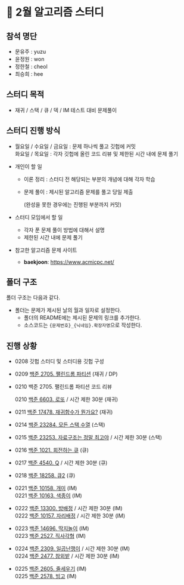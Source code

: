 # :blue_book: 2월 알고리즘 스터디

## 참석 명단

* 문유주 : yuzu
* 윤정원 : won
* 정한철 : cheol
* 최승희 : hee

## 스터디 목적 

* 재귀 / 스택 / 큐 / 덱 / IM 테스트 대비 문제풀이

## 스터디 진행 방식

* 월요일 / 수요일 / 금요일 : 문제 하나씩 풀고 깃헙에 커밋  
  화요일 / 목요일 : 각자 깃헙에 올린 코드 리뷰 및 제한된 시간 내에 문제 풀기

* 개인이 할 일

  * 이론 정리 : 스터디 전 해당되는 부분의 개념에 대해 각자 학습

  * 문제 풀이 : 제시된 알고리즘 문제를 풀고 당일 제출 

    (완성을 못한 경우에는 진행된 부분까지 커밋)

* 스터디 모임에서 할 일

  * 각자 푼 문제 풀이 방법에 대해서 설명
  * 제한된 시간 내에  문제 풀기

* 참고한 알고리즘 문제 사이트

  *  **baekjoon**: https://www.acmicpc.net/

## 폴더 구조

폴더 구조는 다음과 같다.

* 폴더는 문제가 제시된 날의 월과 일자로 설정한다.
  * 폴더의 README에는 제시된 문제의 링크를 추가한다.
  * 소스코드는 `{문제번호}_{닉네임}.확장자명`으로 작성한다.

## 진행 상황

- 0208 깃헙 스터디 및 스터디용 깃헙 구성

- 0209 [백준 2705. 팰린드롬 파티션](https://www.acmicpc.net/problem/2705) (재귀 / DP)

- 0210 백준 2705. 팰린드롬 파티션 코드 리뷰   

  0210 [백준 6603. 로또](https://www.acmicpc.net/problem/6603) / 시간 제한 30분 (재귀)

- 0211 [백준 17478. 재귀함수가 뭔가요?](https://www.acmicpc.net/problem/17478) (재귀)

- 0214 [백준 23284. 모든 스택 수열](https://www.acmicpc.net/problem/23284) (스택)

- 0215 [백준 23253. 자료구조는 정말 최고야](https://www.acmicpc.net/problem/23253) / 시간 제한 30분 (스택)

- 0216 [백준 1021. 회전하는 큐](https://www.acmicpc.net/problem/1021) (큐)

- 0217 [백준 4540. Q](https://www.acmicpc.net/problem/4540) / 시간 제한 30분 (큐)

- 0218 [백준 18258. 큐2](https://www.acmicpc.net/problem/18258) (큐)

- 0221 [백준 10158. 개미](https://www.acmicpc.net/problem/10158) (IM)  
  0221 [백준 10163. 색종이](https://www.acmicpc.net/problem/10163) (IM)
  
- 0222 [백준 13300. 방배정](https://www.acmicpc.net/problem/13300) / 시간 제한 30분 (IM)   
  0222 [백준 10157. 자리배정](https://www.acmicpc.net/problem/10157) / 시간 제한 30분 (IM)
  
- 0223 [백준 14696. 딱지놀이](https://www.acmicpc.net/problem/14696) (IM)   
  0223 [백준 2527. 직사각형](https://www.acmicpc.net/problem/2527) (IM) 
  
- 0224 [백준 2309. 일곱난쟁이](https://www.acmicpc.net/problem/2309) / 시간 제한 30분 (IM)  
  0224 [백준 2477. 참외밭](https://www.acmicpc.net/problem/2477) / 시간 제한 30분 (IM)
  
- 0225 [백준 2605. 줄세우기](https://www.acmicpc.net/problem/2605) (IM)  
  0225 [백준 2578. 빙고](https://www.acmicpc.net/problem/2578) (IM)